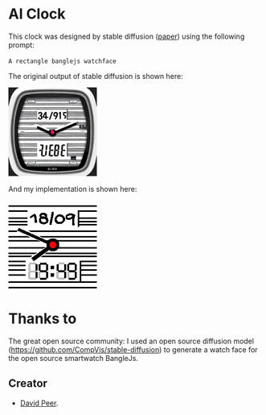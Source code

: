 # AI Clock
This clock was designed by stable diffusion ([paper](https://arxiv.org/abs/2112.10752)) using the following prompt:

`A rectangle banglejs watchface`


The original output of stable diffusion is shown here:

![](orig.png)

And my implementation is shown here:

![](impl.png)


# Thanks to
The great open source community: I used an open source diffusion model (https://github.com/CompVis/stable-diffusion)
to generate a watch face for the open source smartwatch BangleJs.

## Creator
- [David Peer](https://github.com/peerdavid).